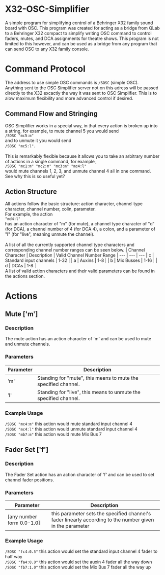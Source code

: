 # X32-OSC-Simplifier
A simple program for simplifying control of a Behringer X32 family sound board with OSC. This program was created for acting as a bridge from QLab to a Behringer X32 compact to simplify writing OSC command to control faders, mutes, and DCA assignments for theatre shows. This program is not limited to this however, and can be used as a bridge from any program that can send OSC to any X32 family console.

# Command Protocol

The address to use simple OSC commands is ```/SOSC``` (simple OSC). <br>
Anything sent to the OSC Simplifier server not on this adress will be passed directly to the X32 excactly the way it was sent to OSC Simplifier. This is to alow maximum flexibility and more advanced control if desired. 

## Command Flow and Stringing

OSC Simplifier works in a special way, in that every action is broken up into a string, for example, to mute channel 5 you would send <br>
```/SOSC "mc5:m"``` <br> 
and to unmute it you would send <br>
```/SOSC "mc5:l"```. <br>
<br>
This is remarkably flexible because it allows you to take an arbitrary number of actions in a single command, for example, <br>
```/SOSC "mc1:m" "mc2:m" "mc3:m" "mc4:l"``` <br>
would mute channels 1, 2, 3, and unmute channel 4 all in one command. See why this is so useful yet?

## Action Structure

All actions follow the basic structure: action character, channel type character, channel number, colin, parameter. <br>
For example, the action <br>
```"md4:l"``` <br>
has an action character of "m" (for mute), a channel type character of "d" (for DCA), a channel number of 4 (for DCA 4), a colon, and a parameter of "l" (for "live", meaning unmute the channel). <br>
<br>
A list of all the currently supported channel type characters and corresponding channel number ranges can be seen below.
| Channel Character | Description | Valid Channel Number Range | 
--- | --- | ---
| c | Standard input channels | 1-32 |
| a | Auxins | 1-8 |
| b | Mix Busses | 1-16 |
| d | DCAs | 1-8 |
<br>
A list of valid action characters and their valid parameters can be found in the actions section.

# Actions

## Mute ['m']
### Description
The mute action has an action character of 'm' and can be used to mute and unmute channels.
### Parameters
| Parameter | Description |
--- | ---
| 'm' | Standing for "mute", this means to mute the specified channel. |
| 'l' | Standing for "live", this means to unmute the specified channel. |
### Example Usage
```/SOSC "mc4:m"``` this action would mute standard input channel 4 <br>
```/SOSC "mc4:l"``` this action would unmute standard input channel 4 <br>
```/SOSC "mb7:m"``` this action would mute Mix Bus 7 <br>

## Fader Set ['f']
### Description
The Fader Set action has an action character of 'f' and can be used to set channel fader positions.
### Parameters
| Parameter | Description |
--- | ---
| [any number form 0.0-1.0] | this parameter sets the specified channel's fader linearly according to the number given in the parameter |
### Example Usage
```/SOSC "fc4:0.5"``` this action would set the standard input channel 4 fader to half way <br>
```/SOSC "fa4:0.0"``` this action would set the auxin 4 fader all the way down <br>
```/SOSC "fb7:1.0"``` this action would set the Mix Bus 7 fader all the way up <br>